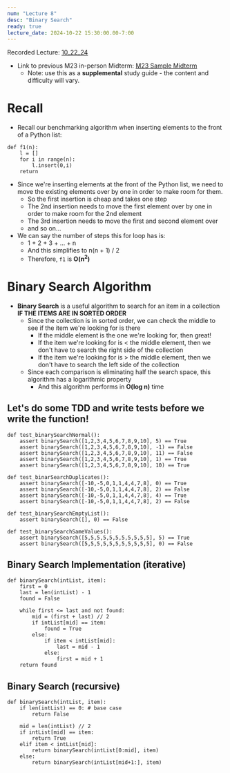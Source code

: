 ```yaml
---
num: "Lecture 8"
desc: "Binary Search"
ready: true
lecture_date: 2024-10-22 15:30:00.00-7:00
---
```


Recorded Lecture: [10_22_24](https://drive.google.com/file/d/1kCs6xRBuKKR0PeCv9QCjq3UpLzdDzBMj/view?usp=drive_link)

* Link to previous M23 in-person Midterm: [M23 Sample Midterm](https://drive.google.com/file/d/1jruLGO9PF_kXksnd7Z5NUup0N_KR5vlU/view?usp=drive_link)
    * Note: use this as a **supplemental** study guide - the content and difficulty will vary.

# Recall

* Recall our benchmarking algorithm when inserting elements to the front of a Python list:

```
def f1(n):
	l = []
	for i in range(n):
		l.insert(0,i)
	return
```

* Since we're inserting elements at the front of the Python list, we need to move the existing elements over by one in order to make room for them.
	* So the first insertion is cheap and takes one step
	* The 2nd insertion needs to move the first element over by one in order to make room for the 2nd element
	* The 3rd insertion needs to move the first and second element over
	* and so on...
* We can say the number of steps this for loop has is:
	* 1 + 2 + 3 + ... + n
	* And this simplifies to n(n + 1) / 2
	* Therefore, `f1` is **O(n<sup>2</sup>)**

# Binary Search Algorithm

* **Binary Search** is a useful algorithm to search for an item in a collection **IF THE ITEMS ARE IN SORTED ORDER**
	* Since the collection is in sorted order, we can check the middle to see if the item we're looking for is there
		* If the middle element is the one we're looking for, then great!
		* If the item we're looking for is < the middle element, then we don't have to search the right side of the collection
		* If the item we're looking for is > the middle element, then we don't have to search the left side of the collection
	* Since each comparison is eliminating half the search space, this algorithm has a logarithmic property
		* And this algorithm performs in **O(log n)** time

## Let's do some TDD and write tests before we write the function!

```
def test_binarySearchNormal():
	assert binarySearch([1,2,3,4,5,6,7,8,9,10], 5) == True
	assert binarySearch([1,2,3,4,5,6,7,8,9,10], -1) == False
	assert binarySearch([1,2,3,4,5,6,7,8,9,10], 11) == False
	assert binarySearch([1,2,3,4,5,6,7,8,9,10], 1) == True
	assert binarySearch([1,2,3,4,5,6,7,8,9,10], 10) == True

def test_binarSearchDuplicates():
	assert binarySearch([-10,-5,0,1,1,4,4,7,8], 0) == True
	assert binarySearch([-10,-5,0,1,1,4,4,7,8], 2) == False
	assert binarySearch([-10,-5,0,1,1,4,4,7,8], 4) == True
	assert binarySearch([-10,-5,0,1,1,4,4,7,8], 2) == False

def test_binarySearchEmptyList():
	assert binarySearch([], 0) == False

def test_binarySearchSameValues():
	assert binarySearch([5,5,5,5,5,5,5,5,5,5,5], 5) == True
	assert binarySearch([5,5,5,5,5,5,5,5,5,5,5], 0) == False
```

## Binary Search Implementation (iterative)

```
def binarySearch(intList, item):
	first = 0
	last = len(intList) - 1
	found = False

	while first <= last and not found:
		mid = (first + last) // 2
		if intList[mid] == item:
			found = True
		else:
			if item < intList[mid]:
				last = mid - 1
			else:
				first = mid + 1
	return found
```

## Binary Search (recursive)

```
def binarySearch(intList, item):
	if len(intList) == 0: # base case
		return False

	mid = len(intList) // 2
	if intList[mid] == item:
		return True
	elif item < intList[mid]:
		return binarySearch(intList[0:mid], item)
	else:
		return binarySearch(intList[mid+1:], item)
```
